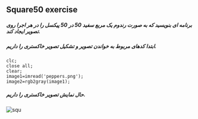 ## Square50 exercise 
##### برنامه ای بنویسید که به صورت رندوم یک مربع سفید 50 در 50 پیکسل را در هر اجرا روی تصویر ایجاد کند.
##### ابتدا کدهای مربوط به خواندن تصویر و تشکیل تصویر خاکستری را داریم.
```
clc;
close all;
clear;
image1=imread('peppers.png');
image2=rgb2gray(image1);
```
##### حال نمایش تصویر خاکستری را داریم.
![squ](https://github.com/semnan-university-ai/image-processing-class-002/blob/main/benchmark/peppers.png)
